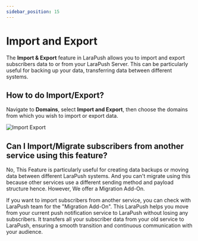 ```yaml
---
sidebar_position: 15
---
```


# Import and Export

The **Import & Export** feature in LaraPush allows you to import and export subscribers data to or from your LaraPush Server. This can be particularly useful for backing up your data, transferring data between different systems.

## How to do Import/Export?

Navigate to **Domains**, select **Import and Export**, then choose the domains from which you wish to import or export data.

![Import Export](/img/import-export.png)

## Can I Import/Migrate subscribers from another service using this feature?

No, This Feature is particularly useful for creating data backups or moving data between different LaraPush systems. And you can't migrate using this because other services use a different sending method and payload structure hence. However, We offer a Migration Add-On.

If you want to import subscribers from another service, you can check with LaraPush team for the "Migration Add-On". This LaraPush helps you move from your current push notification service to LaraPush without losing any subscribers. It transfers all your subscriber data from your old service to LaraPush, ensuring a smooth transition and continuous communication with your audience.
